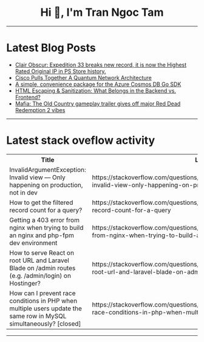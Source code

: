 <h1 align="center">Hi 👋, I'm Tran Ngoc Tam</h1>

---

# Latest Blog Posts 
<!-- BLOG-POST-LIST:START -->
- [Clair Obscur: Expedition 33 breaks new record, it is now the Highest Rated Original IP in PS Store history.](https://dev.to/gg_news/clair-obscur-expedition-33-breaks-new-record-it-is-now-the-highest-rated-original-ip-in-ps-store-3g1)
- [Cisco Pulls Together A Quantum Network Architecture](https://dev.to/future_quantum/cisco-pulls-together-a-quantum-network-architecture-3np5)
- [A simple, convenience package for the Azure Cosmos DB Go SDK](https://dev.to/abhirockzz/a-simple-convenience-package-for-the-azure-cosmos-db-go-sdk-46mn)
- [HTML Escaping &amp; Sanitization: What Belongs in the Backend vs. Frontend?](https://dev.to/suryadavinci/html-escaping-sanitization-what-belongs-in-the-backend-vs-frontend-330a)
- [Mafia: The Old Country gameplay trailer gives off major Red Dead Redemption 2 vibes](https://dev.to/gg_news/mafia-the-old-country-gameplay-trailer-gives-off-major-red-dead-redemption-2-vibes-4320)
<!-- BLOG-POST-LIST:END -->

---

# Latest stack oveflow activity
<table>
  <tr><th>Title</th><th>Link</th></tr>
  <!-- STACKOVERFLOW:START --><tr><td>InvalidArgumentException: Invalid view — Only happening on production, not in dev</td><td>https://stackoverflow.com/questions/79617656/invalidargumentexception-invalid-view-only-happening-on-production-not-in-de</td></tr><tr><td>How to get the filtered record count for a query?</td><td>https://stackoverflow.com/questions/79617599/how-to-get-the-filtered-record-count-for-a-query</td></tr><tr><td>Getting a 403 error from nginx when trying to build an nginx and php-fpm dev environment</td><td>https://stackoverflow.com/questions/79617562/getting-a-403-error-from-nginx-when-trying-to-build-an-nginx-and-php-fpm-dev-env</td></tr><tr><td>How to serve React on root URL and Laravel Blade on /admin routes &lpar;e.g. /admin/login&rpar; on Hostinger?</td><td>https://stackoverflow.com/questions/79617419/how-to-serve-react-on-root-url-and-laravel-blade-on-admin-routes-e-g-admin-l</td></tr><tr><td>How can I prevent race conditions in PHP when multiple users update the same row in MySQL simultaneously? [closed]</td><td>https://stackoverflow.com/questions/79617318/how-can-i-prevent-race-conditions-in-php-when-multiple-users-update-the-same-row</td></tr><!-- STACKOVERFLOW:END -->
</table>

---



